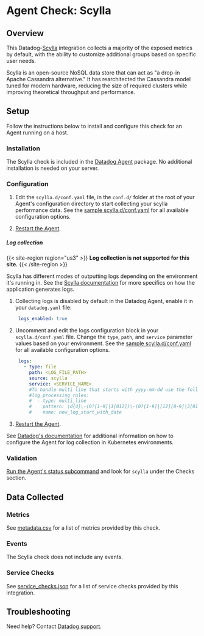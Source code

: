 # Agent Check: Scylla

## Overview

This Datadog-[Scylla][1] integration collects a majority of the exposed metrics by default, with the ability to customize additional groups based on specific user needs.

Scylla is an open-source NoSQL data store that can act as "a drop-in Apache Cassandra alternative." It has rearchitected the Cassandra model tuned for modern hardware, reducing the size of required clusters while improving theoretical throughput and performance.

## Setup

Follow the instructions below to install and configure this check for an Agent running on a host.

### Installation

The Scylla check is included in the [Datadog Agent][2] package. No additional installation is needed on your server.

### Configuration

1. Edit the `scylla.d/conf.yaml` file, in the `conf.d/` folder at the root of your Agent's configuration directory to start collecting your scylla performance data. See the [sample scylla.d/conf.yaml][3] for all available configuration options.

2. [Restart the Agent][4].

##### Log collection

{{< site-region region="us3" >}}
**Log collection is not supported for this site.**
{{< /site-region >}}

Scylla has different modes of outputting logs depending on the environment it's running in.  See the [Scylla documentation][8] for more specifics on how the application generates logs.

1. Collecting logs is disabled by default in the Datadog Agent, enable it in your `datadog.yaml` file:

      ```yaml
       logs_enabled: true
     ```

2. Uncomment and edit the logs configuration block in your `scylla.d/conf.yaml` file. Change the `type`, `path`, and `service` parameter values based on your environment. See the [sample scylla.d/conf.yaml][9] for all available configuration options.

      ```yaml
       logs:
         - type: file
           path: <LOG_FILE_PATH>
           source: scylla
           service: <SERVICE_NAME>
           #To handle multi line that starts with yyyy-mm-dd use the following pattern
           #log_processing_rules:
           #  - type: multi_line
           #    pattern: \d{4}\-(0?[1-9]|1[012])\-(0?[1-9]|[12][0-9]|3[01])
           #    name: new_log_start_with_date
     ```

3. [Restart the Agent][4].

See [Datadog's documentation][10] for additional information on how to configure the Agent for log collection in Kubernetes environments.

### Validation

[Run the Agent's status subcommand][5] and look for `scylla` under the Checks section.

## Data Collected

### Metrics

See [metadata.csv][6] for a list of metrics provided by this check.

### Events

The Scylla check does not include any events.

### Service Checks

See [service_checks.json][11] for a list of service checks provided by this integration.

## Troubleshooting

Need help? Contact [Datadog support][7].


[1]: https://scylladb.com
[2]: https://docs.datadoghq.com/agent/
[3]: https://github.com/DataDog/integrations-core/blob/master/scylla/datadog_checks/scylla/data/conf.yaml.example
[4]: https://docs.datadoghq.com/agent/guide/agent-commands/#start-stop-and-restart-the-agent
[5]: https://docs.datadoghq.com/agent/guide/agent-commands/#agent-status-and-information
[6]: https://github.com/DataDog/integrations-core/blob/master/scylla/metadata.csv
[7]: https://docs.datadoghq.com/help/
[8]: https://docs.scylladb.com/getting-started/logging/
[9]: https://github.com/DataDog/integrations-core/blob/master/scylla/datadog_checks/scylla/data/conf.yaml.example
[10]: https://docs.datadoghq.com/agent/kubernetes/log/
[11]: https://github.com/DataDog/integrations-core/blob/master/scylla/assets/service_checks.json
